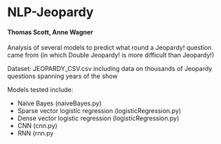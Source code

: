# NLP-Jeopardy
#### Thomas Scott, Anne Wagner

Analysis of several models to predict what round a Jeopardy! question came from (in which Double Jeopardy! is more difficult than Jeopardy!)

Dataset: JEOPARDY_CSV.csv including data on thousands of Jeopardy questions spanning years of the show

Models tested include:
* Naive Bayes (naiveBayes.py)
* Sparse vector logistic regression (logisticRegression.py)
* Dense vector logistic regression (logisticRegression.py)
* CNN (cnn.py)
* RNN (rnn.py